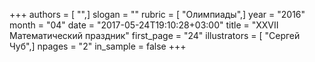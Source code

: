 +++
authors = [ "",]
slogan = ""
rubric = [ "Олимпиады",]
year = "2016"
month = "04"
date = "2017-05-24T19:10:28+03:00"
title = "XXVII Математический праздник"
first_page = "24"
illustrators = [ "Сергей Чуб",]
npages = "2"
in_sample = false
+++
